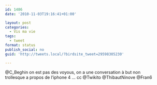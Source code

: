 ```yaml
---
id: 1486
date: '2010-11-03T19:16:41+01:00'

layout: post
categories:
  - Vis ma vie
tags:
  - tweet
format: status
publish_social: no
guid: 'http://tweets.local/?birdsite_tweet=29598305230'

---
```


@C\_Beghin on est pas des voyous, on a une conversation à but non trollesque a propos de l’iphone 4 … cc @Twikito @ThibautNinove @Fran6